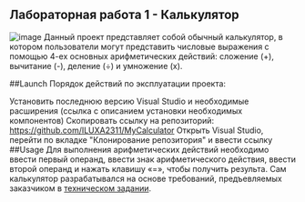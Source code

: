 ## Лабораторная работа 1 - Калькулятор
![image](https://user-images.githubusercontent.com/80273530/199080948-1b4175e4-bf0d-4d4d-bb25-e832baaae6ba.png)
Данный проект представляет собой обычный калькулятор, в котором пользователи могут представить числовые выражения с помощью 4-ех основных арифметических действий: сложение (+), вычитание (-), деление (÷) и умножение (x).

##Launch
Порядок действий по эксплуатации проекта:

Установить последнюю версию Visual Studio и необходимые расширения (ссылка с описанием установки необходимых компонентов)
Скопировать ссылку на репозиторий: https://github.com/ILUXA2311/MyCalculator
Открыть Visual Studio, перейти по вкладке "Клонирование репозитория" и ввести ссылку
##Usage
Для выполнения арифметических действий необходимо ввести первый операнд, ввести знак арифметического действия, ввести второй операнд и нажать клавишу «=», чтобы получить результа. Сам калькулятор разрабатывался на основе требований, предъевляемых заказчиком в [техническом задании](https://drive.google.com/file/d/1pG7LePLCTgWDAHcDCO2xN_1V6AvABwZw/view).
